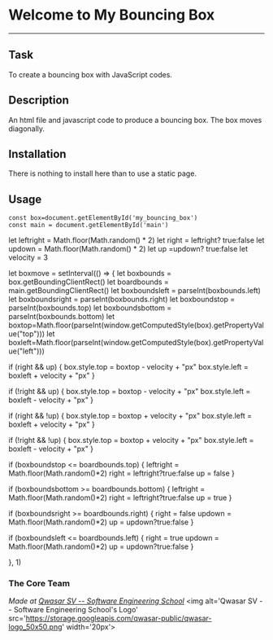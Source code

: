 # Welcome to My Bouncing Box
***

## Task
To create a bouncing box with JavaScript codes.

## Description
An html file and javascript code to produce a bouncing box. The box moves diagonally.

## Installation
There is nothing to install here than to use a static page.

## Usage


    const box=document.getElementById('my_bouncing_box')
    const main = document.getElementById('main')

    
let leftright = Math.floor(Math.random() * 2)
let right = leftright? true:false
let updown = Math.floor(Math.random() * 2)
let up =updown? true:false
let velocity = 3

let boxmove = setInterval(() => {
    let boxbounds = box.getBoundingClientRect()
    let boardbounds = main.getBoundingClientRect()
    let boxboundsleft = parseInt(boxbounds.left)
    let boxboundsright = parseInt(boxbounds.right)
    let boxboundstop = parseInt(boxbounds.top)
    let boxboundsbottom = parseInt(boxbounds.bottom)
    let boxtop=Math.floor(parseInt(window.getComputedStyle(box).getPropertyValue("top")))
    let boxleft=Math.floor(parseInt(window.getComputedStyle(box).getPropertyValue("left")))

if (right && up) {
    box.style.top = boxtop - velocity + "px"
    box.style.left = boxleft + velocity + "px"
}

if (!right && up) {
    box.style.top = boxtop - velocity + "px"
    box.style.left = boxleft - velocity + "px"
}

if (right && !up) {
    box.style.top = boxtop + velocity + "px"
    box.style.left = boxleft + velocity + "px"
}

if (!right && !up) {
    box.style.top = boxtop + velocity + "px"
    box.style.left = boxleft - velocity + "px"
}

if (boxboundstop <= boardbounds.top) {
    leftright = Math.floor(Math.random()*2)
    right = leftright?true:false
    up = false
}

if (boxboundsbottom >= boardbounds.bottom) {
    leftright = Math.floor(Math.random()*2)
    right = leftright?true:false
    up = true
}

if (boxboundsright >= boardbounds.right) {
    right = false
    updown = Math.floor(Math.random()*2)
    up = updown?true:false
}

if (boxboundsleft <= boardbounds.left) {
    right = true
    updown = Math.floor(Math.random()*2)
    up = updown?true:false
}


}, 1)

### The Core Team

<span><i>Made at <a href='https://qwasar.io'>Qwasar SV -- Software Engineering School</a></i></span>
<span><img alt='Qwasar SV -- Software Engineering School's Logo' src='https://storage.googleapis.com/qwasar-public/qwasar-logo_50x50.png' width='20px'></span>
